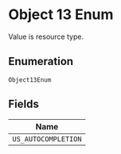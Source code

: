 
# Object 13 Enum

Value is resource type.

## Enumeration

`Object13Enum`

## Fields

| Name |
|  --- |
| `US_AUTOCOMPLETION` |

